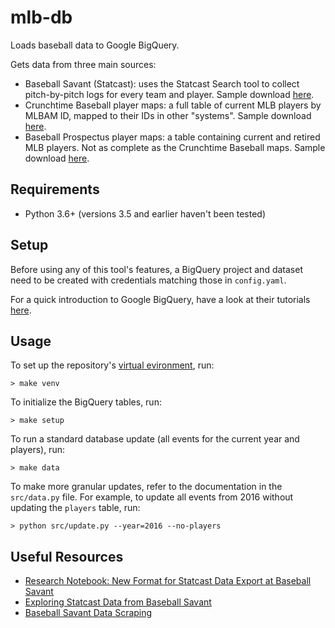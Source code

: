 mlb-db
==========

Loads baseball data to Google BigQuery.

Gets data from three main sources:

  - Baseball Savant (Statcast): uses the Statcast Search tool to collect pitch-by-pitch logs for every team and player. Sample download [here](https://baseballsavant.mlb.com/statcast_search/csv?all=true&hfPT=&hfAB=&hfBBT=&hfPR=&hfZ=&stadium=&hfBBL=&hfNewZones=&hfGT=&hfC=&hfSea=2018%7C&hfSit=&player_type=pitcher&hfOuts=&opponent=&pitcher_throws=&batter_stands=&hfSA=&game_date_gt=&game_date_lt=&team=NYY&position=&hfRO=&home_road=&hfFlag=&metric_1=&hfInn=&min_pitches=0&min_results=0&group_by=name-event&sort_col=pitches&player_event_sort=api_p_release_speed&sort_order=desc&min_abs=0&type=details&).
  - Crunchtime Baseball player maps: a full table of current MLB players by MLBAM ID, mapped to their IDs in other "systems". Sample download [here](http://crunchtimebaseball.com/master.csv).
  - Baseball Prospectus player maps: a table containing current and retired MLB players. Not as complete as the Crunchtime Baseball maps. Sample download [here](http://www.baseballprospectus.com/sortable/playerids/playerid_list.csv).

Requirements
----------

  - Python 3.6+ (versions 3.5 and earlier haven't been tested)

Setup
----------

Before using any of this tool's features, a BigQuery project and dataset need to be created with credentials matching those in `config.yaml`.

For a quick introduction to Google BigQuery, have a look at their tutorials [here](https://cloud.google.com/bigquery/docs/tutorials).

Usage
----------

To set up the repository's [virtual evironment](http://docs.python-guide.org/en/latest/dev/virtualenvs/), run:

```
> make venv
```

To initialize the BigQuery tables, run:

```
> make setup
```

To run a standard database update (all events for the current year and players), run:

```
> make data
```

To make more granular updates, refer to the documentation in the `src/data.py` file. For example, to update all events from 2016 without updating the `players` table, run:

```
> python src/update.py --year=2016 --no-players
```

Useful Resources
----------

  - [Research Notebook: New Format for Statcast Data Export at Baseball Savant](https://www.fangraphs.com/tht/research-notebook-new-format-for-statcast-data-export-at-baseball-savant/)
  - [Exploring Statcast Data from Baseball Savant](https://baseballwithr.wordpress.com/2016/08/15/exploring-statcast-data-from-baseball-savant/)
  - [Baseball Savant Data Scraping](https://github.com/alanrkessler/savantscraper/blob/master/scraper.ipynb)
